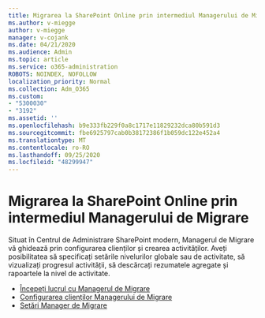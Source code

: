 ```yaml
---
title: Migrarea la SharePoint Online prin intermediul Managerului de Migrare
ms.author: v-miegge
author: v-miegge
manager: v-cojank
ms.date: 04/21/2020
ms.audience: Admin
ms.topic: article
ms.service: o365-administration
ROBOTS: NOINDEX, NOFOLLOW
localization_priority: Normal
ms.collection: Adm_O365
ms.custom:
- "5300030"
- "3192"
ms.assetid: ''
ms.openlocfilehash: b9e333fb229f0a8c1717e11829232dca80b591d3
ms.sourcegitcommit: fbe6925797cab0b38172386f1b059dc122e452a4
ms.translationtype: MT
ms.contentlocale: ro-RO
ms.lasthandoff: 09/25/2020
ms.locfileid: "48299947"
---
```

# <a name="migrating-to-sharepoint-online-via-migration-manager"></a>Migrarea la SharePoint Online prin intermediul Managerului de Migrare

Situat în Centrul de Administrare SharePoint modern, Managerul de Migrare vă ghidează prin configurarea clienților și crearea activităților. Aveți posibilitatea să specificați setările nivelurilor globale sau de activitate, să vizualizați progresul activității, să descărcați rezumatele agregate și rapoartele la nivel de activitate.

* [Începeți lucrul cu Managerul de Migrare](https://docs.microsoft.com/sharepointmigration/mm-get-started)
* [Configurarea clienților Managerului de Migrare](https://docs.microsoft.com/sharepointmigration/mm-setup-clients)
* [Setări Manager de Migrare](https://docs.microsoft.com/sharepointmigration/mm-settings)